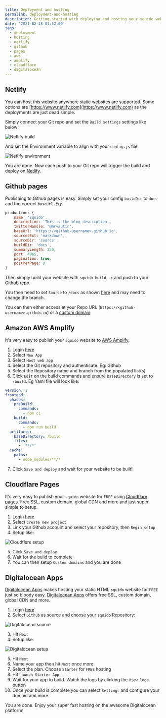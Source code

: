 ```yaml
---
title: Deployment and hosting
permalink: deployment-and-hosting
description: Getting started with deploying and hosting your squido website. Deployment guides using Netlify, Github Pages, AWS Amplify, Cloudflare Pages, Digitalocean app and more
date: '2021-02-28 01:52:00'
tags: 
  - deployment
  - hosting
  - netlify
  - github
  - pages
  - aws
  - amplify
  - cloudflare
  - digitalocean
---
```


## Netlify

You can host this website anywhere static websites are supported. Some options are [https://www.netlify.com](https://www.netlify.com) as the deployments are just dead simple.

Simply connect your Git repo and set the `Build settings` settings like below:

![Netlify build](/content/images/netlify-build.png)

And set the Environment variable to align with your `config.js` file:

![Netlify environment](/content/images/netlify-environment.png)

You are done. Now each push to your Git repo will trigger the build and deploy on [Netlify](https://www.netlify.com).

## Github pages

Publishing to Github pages is easy. Simply set your config `buildDir` to `docs` and the correct `baseUrl`. Eg:

``` javascript
production: {
    name: 'squido',
    description: 'This is the blog description',
    twitterHandle: '@mrvautin',
    baseUrl: 'https://<github-username>.github.io',
    sourcesExt: 'markdown',
    sourceDir: 'source',
    buildDir: 'docs',
    summaryLength: 250,
    port: 4965,
    pagination: true,
    postPerPage: 8
}
```

Then simply build your website with `squido build -c` and push to your Github repo.

You then need to set `Source` to `/docs` as shown [here](https://docs.github.com/en/pages/getting-started-with-github-pages/configuring-a-publishing-source-for-your-github-pages-site) and may need to change the branch.

You can then either access at your Repo URL (`https://<github-username>.github.io`) or a [custom domain](https://docs.github.com/en/pages/configuring-a-custom-domain-for-your-github-pages-site/managing-a-custom-domain-for-your-github-pages-site#about-custom-domain-configuration)

## Amazon AWS Amplify

It's very easy to publish your `squido` website to [AWS Amplify](https://aws.amazon.com/amplify/). 

1. Login [here](https://console.aws.amazon.com/amplify/home)
2. Select `New App`
3. Select `Host web app`
4. Select the Git repository and authenticate. Eg: Github
5. Select the Repository name and branch from the populated list(s)
6. Click `Edit` on the build commands and ensure `baseDirectory` is set to `/build`. Eg Yaml file will look like:
``` yaml
version: 1
frontend:
  phases:
    preBuild:
      commands:
        - npm ci
    build:
      commands:
        - npm run build
  artifacts:
    baseDirectory: /build
    files:
      - '**/*'
  cache:
    paths:
      - node_modules/**/*
```
7. Click `Save and deploy` and wait for your website to be built!

## Cloudflare Pages

It's very easy to publish your `squido` website for `FREE` using [Cloudflare pages](https://pages.cloudflare.com/). Free SSL, custom domain, global CDN and more and just super simple to setup.

1. Login [here](https://pages.cloudflare.com/)
2. Select `Create new project`
3. Link your Github account and select your repository, then `Begin setup`
4. Setup like:

![Cloudflare setup](/content/images/cloudflare-pages.png)

5. Click `Save and deploy`
6. Wait for the build to complete
7. You can then setup `Custom domains` and you are done

## Digitalocean Apps

[Digitalocean Apps](https://cloud.digitalocean.com/apps?refcode=cd185d01653f) makes hosting your static HTML `squido` website for `FREE` just so bloody easy. [Digitalocean Apps](https://cloud.digitalocean.com/apps?refcode=cd185d01653f) offers free SSL, custom domain, global CDN and more.

1. Login [here](https://cloud.digitalocean.com/apps?refcode=cd185d01653f)
2. Select `Github` as source and choose your `squido` Repository:

![Digitalocean source](/content/images/digitalocean-source.png)

3. Hit `Next`
4. Setup like:

![Digitalocean setup](/content/images/digitalocean-config.png)

5. Hit `Next`.
5. Name your app then hit `Next` once more
6. Select the plan. Choose `Starter` for `FREE` hosting
7. Hit `Launch Starter App`
8. Wait for your app to build. Watch the logs by clicking the `View logs` button
9. Once your build is complete you can select `Settings` and configure your domain and more

You are done. Enjoy your super fast hosting on the awesome Digitalocean platform!